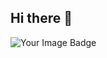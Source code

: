 ## Hi there 👋
<img src="https://tryhackme-badges.s3.amazonaws.com/Jusgaro420.png" alt="Your Image Badge" />
